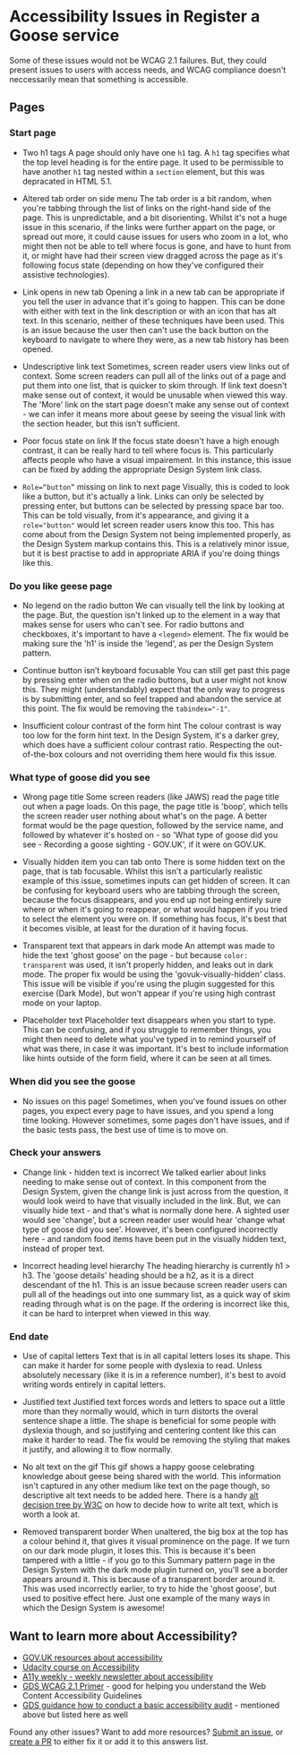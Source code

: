 # Accessibility Issues in Register a Goose service

Some of these issues would not be WCAG 2.1 failures. But, they could present issues to users with access needs, and WCAG compliance doesn't neccessarily mean that something is accessible.

## Pages
### Start page

- Two h1 tags
A page should only have one `h1` tag. A `h1` tag specifies what the top level heading is for the entire page. It used to be permissible to have another `h1` tag nested within a `section` element, but this was depracated in HTML 5.1.

- Altered tab order on side menu
The tab order is a bit random, when you're tabbing through the list of links on the right-hand side of the page. This is unpredictable, and a bit disorienting. Whilst it's not a huge issue in this scenario, if the links were further appart on the page, or spread out more, it could cause issues for users who zoom in a lot, who might then not be able to tell where focus is gone, and have to hunt from it, or might have had their screen view dragged across the page as it's following focus state (depending on how they've configured their assistive technologies).

- Link opens in new tab
Opening a link in a new tab can be appropriate if you tell the user in advance that it's going to happen. This can be done with either with text in the link description or with an icon that has alt text. In this scenario, neither of these techniques have been used. This is an issue because the user then can't use the back button on the keyboard to navigate to where they were, as a new tab history has been opened.

- Undescriptive link text
Sometimes, screen reader users view links out of context. Some screen readers can pull all of the links out of a page and put them into one list, that is quicker to skim through. If link text doesn't make sense out of context, it would be unusable when viewed this way. The 'More' link on the start page doesn't make any sense out of context - we can infer it means more about geese by seeing the visual link with the section header, but this isn't sufficient.

- Poor focus state on link
If the focus state doesn't have a high enough contrast, it can be really hard to tell where focus is. This particularly affects people who have a visual impairement. In this instance, this issue can be fixed by adding the appropriate Design System link class.

- `Role=“button”` missing on link to next page
Visually, this is coded to look like a button, but it's actually a link. Links can only be selected by pressing enter, but buttons can be selected by pressing space bar too. This can be told visually, from it's appearance, and giving it a `role="button"` would let screen reader users know this too. This has come about from the Design System not being implemented properly, as the Design System markup contains this. This is a relatively minor issue, but it is best practise to add in appropriate ARIA if you're doing things like this.

### Do you like geese page
- No legend on the radio button
We can visually tell the link by looking at the page. But, the question isn't linked up to the element in a way that makes sense for users who can't see. For radio buttons and checkboxes, it's important to have a `<legend>` element. The fix would be making sure the 'h1' is inside the 'legend', as per the Design System pattern.

- Continue button isn’t keyboard focusable
You can still get past this page by pressing enter when on the radio buttons, but a user might not know this. They might (understandably) expect that the only way to progress is by submitting enter, and so feel trapped and abandon the service at this point. The fix would be removing the `tabindex="-1"`.

- Insufficient colour contrast of the form hint
The colour contrast is way too low for the form hint text. In the Design System, it's a darker grey, which does have a sufficient colour contrast ratio. Respecting the out-of-the-box colours and not overriding them here would fix this issue.

### What type of goose did you see
- Wrong page title
Some screen readers (like JAWS) read the page title out when a page loads. On this page, the page title is 'boop', which tells the screen reader user nothing about what's on the page. A better format would be the page question, followed by the service name, and followed by whatever it's hosted on - so 'What type of goose did you see - Recording a goose sighting - GOV.UK', if it were on GOV.UK.

- Visually hidden item you can tab onto
There is some hidden text on the page, that is tab focusable. Whilst this isn't a particularly realistic example of this issue, sometimes inputs can get hidden of screen. It can be confusing for keyboard users who are tabbing through the screen, because the focus disappears, and you end up not being entirely sure where or when it's going to reappear, or what would happen if you tried to select the element you were on. If something has focus, it's best that it becomes visible, at least for the duration of it having focus.

- Transparent text that appears in dark mode
An attempt was made to hide the text 'ghost goose' on the page - but because `color: transparent` was used, it isn't properly hidden, and leaks out in dark mode. The proper fix would be using the 'govuk-visually-hidden' class. This issue will be visible if you're using the plugin suggested for this exercise (Dark Mode), but won't appear if you're using high contrast mode on your laptop.

- Placeholder text
Placeholder text disappears when you start to type. This can be confusing, and if you struggle to remember things, you might then need to delete what you've typed in to remind yourself of what was there, in case it was important. It's best to include information like hints outside of the form field, where it can be seen at all times.

### When did you see the goose
- No issues on this page! Sometimes, when you've found issues on other pages, you expect every page to have issues, and you spend a long time looking. However sometimes, some pages don't have issues, and if the basic tests pass, the best use of time is to move on.

### Check your answers
- Change link - hidden text is incorrect
We talked earlier about links needing to make sense out of context. In this component from the Design System, given the change link is just across from the question, it would look weird to have that visually included in the link. But, we can visually hide text - and that's what is normally done here. A sighted user would see 'change', but a screen reader user would hear 'change what type of goose did you see'. However, it's been configured incorrectly here - and random food items have been put in the visually hidden text, instead of proper text.

- Incorrect heading level hierarchy
The heading hierarchy is currently h1 > h3. The 'goose details' heading should be a h2, as it is a direct descendant of the h1. This is an issue because screen reader users can pull all of the headings out into one summary list, as a quick way of skim reading through what is on the page. If the ordering is incorrect like this, it can be hard to interpret when viewed in this way.


### End date
- Use of capital letters
Text that is in all capital letters loses its shape. This can make it harder for some people with dyslexia to read. Unless absolutely necessary (like it is in a reference number), it's best to avoid writing words entirely in capital letters.

- Justified text
Justified text forces words and letters to space out a little more than they normally would, which in turn distorts the overal sentence shape a little. The shape is beneficial for some people with dyslexia though, and so justifying and centering content like this can make it harder to read. The fix would be removing the styling that makes it justify, and allowing it to flow normally.

- No alt text on the gif
This gif shows a happy goose celebrating knowledge about geese being shared with the world. This information isn't captured in any other medium like text on the page though, so descriptive alt text needs to be added here. There is a handy [alt decision tree by W3C](https://www.w3.org/WAI/tutorials/images/decision-tree/) on how to decide how to write alt text, which is worth a look at.

- Removed transparent border
When unaltered, the big box at the top has a colour behind it, that gives it visual prominence on the page. If we turn on our dark mode plugin, it loses this. This is because it's been tampered with a little - if you go to this Summary pattern page in the Design System with the dark mode plugin turned on, you'll see a border appears around it. This is because of a transparent border around it. This was used incorrectly earlier, to try to hide the 'ghost goose', but used to positive effect here. Just one example of the many ways in which the Design System is awesome!


## Want to learn more about Accessibility?

- [GOV.UK resources about accessibility](https://www.gov.uk/service-manual/helping-people-to-use-your-service/making-your-service-accessible-an-introduction#further-reading)
- [Udacity course on Accessibility](https://www.udacity.com/course/web-accessibility--ud891)
- [A11y weekly - weekly newsletter about accessibility](https://a11yweekly.com/)
- [GDS WCAG 2.1 Primer](https://alphagov.github.io/wcag-primer/) - good for helping you understand the Web Content Accessibility Guidelines
- [GDS guidance how to conduct a basic accessibility audit](https://www.gov.uk/government/publications/doing-a-basic-accessibility-check-if-you-cant-do-a-detailed-one/doing-a-basic-accessibility-check-if-you-cant-do-a-detailed-one) - mentioned above but listed here as well

Found any other issues? Want to add more resources? [Submit an issue](https://github.com/ministryofjustice/recording-a-goose-sighting/issues), or [create a PR](https://github.com/ministryofjustice/recording-a-goose-sighting/pulls) to either fix it or add it to this answers list.
